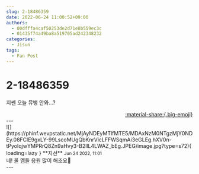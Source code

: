 ```yaml
---
slug: 2-18486359
date: 2022-06-24 11:00:52+09:00
authors:
  - 00dfffa4caf50253de2d71e8b559ec3c
  - 01435f74a49ba8a519705ad242348232
categories:
  - Jisun
tags:
  - Fan Post
---
```


# 2-18486359

<div class="post-container" markdown="1">
<div class="content-container md-sidebar__scrollwrap" markdown="1">

지쎈 오늘 뮤뱅 안와...?

</div>
</div>

<div style="text-align: right;" markdown="1">
<a href="https://weverse.io/fromis9/fanpost/2-18486359" style="text-align: right;">:material-share:{.big-emoji}</a>
</div>
---

<div class="comments-container md-sidebar__scrollwrap" markdown="1">
<div class="comment" markdown="1">
<div class='id-container' markdown="1">
![](https://phinf.wevpstatic.net/MjAyNDEyMTlfMTE5/MDAxNzM0NTgzMjY0NDEy.08FClE9gxLY-99LscoMUgQbKnrVicLFFWSqmAi3eGLEg.hXV0n-tPyoIqjwYMPRrQ8Zn9aHvy3-B2llL4LWAZ_bEg.JPEG/image.jpg?type=s72){ loading=lazy }
**<span class="artist">지선</span>** <small>Jun 24 2022, 11:01</small><br>
</div>
<div class='comment-body' markdown="1">
네! 울 멤들 응원 많이 해조요🤍
</div>
</div>
</div>
---
